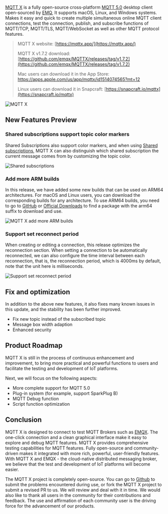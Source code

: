 [MQTT X](https://mqttx.app/) is a fully open-source cross-platform [MQTT 5.0](https://www.emqx.com/en/mqtt/mqtt5) desktop client open-sourced by [EMQ](https://www.emqx.com/en), It supports macOS, Linux, and Windows systems. Makes it easy and quick to create multiple simultaneous online MQTT client connections, test the connection, publish, and subscribe functions of MQTT/TCP, MQTT/TLS, MQTT/WebSocket as well as other MQTT protocol features.

> MQTT X website: [https://mqttx.app/](https://mqttx.app/)
>
> MQTT X v1.7.2 download: [https://github.com/emqx/MQTTX/releases/tag/v1.7.2](https://github.com/emqx/MQTTX/releases/tag/v1.7.2)
>
> Mac users can download it in the App Store: [https://apps.apple.com/us/app/mqttx/id1514074565?mt=12 ](https://apps.apple.com/us/app/mqttx/id1514074565?mt=12)
>
> Linux users can download it in Snapcraft: [https://snapcraft.io/mqttx](https://snapcraft.io/mqttx)

![MQTT X](https://static.emqx.net/images/cf2e677ede2b5fd5eb7aece9c88c68d0.png)

## New Features Preview

### Shared subscriptions support topic color markers

Shared Subscriptions also support color markers, and when using [Shared subscriptions](https://www.emqx.com/en/blog/introduction-to-mqtt5-protocol-shared-subscription), MQTT X can also distinguish which shared subscription the current message comes from by customizing the topic color.

![Shared subscriptions](https://static.emqx.net/images/1624a13546e46f143d02d2ebe608c580.png)

### Add more ARM builds

In this release, we have added some new builds that can be used on ARM64 architectures. For macOS and Linux users, you can download the corresponding builds for any architecture. To use ARM64 builds, you need to go to [GitHub](https://github.com/emqx/MQTTX/releases/tag/v1.7.2) or [Official Downloads](https://www.emqx.com/en/downloads/MQTTX/v1.7.2) to find a package with the arm64 suffix to download and use.

![MQTT X add more ARM builds](https://static.emqx.net/images/769872da8aba8f6d15f8a4204c38b98f.png)


### Support set reconnect period

When creating or editing a connection, this release optimizes the reconnection section. When setting a connection to be automatically reconnected, we can also configure the time interval between each reconnection, that is, the reconnection period, which is 4000ms by default, note that the unit here is milliseconds.

![Support set reconnect period](https://static.emqx.net/images/877a23bc42e70c28cd932e04fecbf4d4.png)
 

## Fix and optimization

In addition to the above new features, it also fixes many known issues in this update, and the stability has been further improved.

- Fix new topic instead of the subscribed topic
- Message box width adaption
- Enhanced security

## Product Roadmap

MQTT X is still in the process of continuous enhancement and improvement, to bring more practical and powerful functions to users and facilitate the testing and development of IoT platforms.

Next, we will focus on the following aspects:

- More complete support for MQTT 5.0
- Plug-in system (for example, support SparkPlug B)
- MQTT Debug function
- Script function optimization

## Conclusion

MQTT X is designed to connect to test MQTT Brokers such as [EMQX](https://www.emqx.io). The one-click connection and a clean graphical interface make it easy to explore and debug MQTT features. MQTT X provides comprehensive testing capabilities for MQTT features. Fully open-source and community-driven makes it integrated with more rich, powerful, user-friendly features. With MQTT X and EMQX - the cloud-native distributed messaging broker, we believe that the test and development of IoT platforms will become easier.

The MQTT X project is completely open-source. You can go to [Github](https://github.com/emqx/MQTTX/issues?q=is%3Aissue+is%3Aopen+sort%3Aupdated-desc) to submit the problems encountered during use, or fork the MQTT X project to submit a revised PR to us. We will review and deal with it in time. We would also like to thank all users in the community for their contributions and feedback. The use and affirmation of each community user is the driving force for the advancement of our products.
